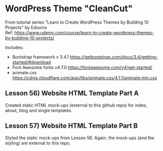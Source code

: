 # WordPress Theme "CleanCut"
From tutorial series "Learn to Create WordPress Themes by Building 10 Projects" by Eduonix  
Ref: https://www.udemy.com/course/learn-to-create-wordpress-themes-by-building-10-projects/

Includes:
* Bootstrap framework v 3.4.1 https://getbootstrap.com/docs/3.4/getting-started/#download
* Font Awesome fonts v4.7.0 https://fontawesome.com/v4/get-started/
* animate.css https://cdnjs.cloudflare.com/ajax/libs/animate.css/4.1.1/animate.min.css

## Lesson 56) Website HTML Template Part A
Created static HTML mock-ups (external to this github repo) for index, about, blog and single templates.

## Lesson 57) Website HTML Template Part B
Styled the static mock-ups from Lesson 56.  Again, the mock-ups (and the styling) are external to this repo.

